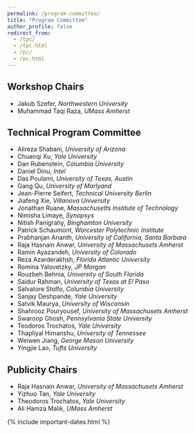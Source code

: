 ```yaml
---
permalink: /program-committee/
title: "Program Committee"
author_profile: false
redirect_from: 
  - /tpc/
  - /tpc.html
  - /pc/
  - /pc.html
---
```


## Workshop Chairs

- Jakub Szefer, *Northwestern University*
- Muhammad Taqi Raza, *UMass Amherst*

## Technical Program Committee

- Alireza Shabani, *University of Arizona*
- Chuanqi Xu, *Yale University*
- Dan Rubenstein, *Columbia University*
- Daniel Dinu, *Intel*
- Das Poulami, *University of Texas, Austin*
- Gang Qu, *University of Marlyand*
- Jean-Pierre Seifert, *Technical University Berlin*
- Jiafeng Xie, *Villanova University*
- Jonathan Ruane, *Massachusetts Institute of Technology*
- Nimisha Limaye, *Synopsys*
- Nitish Panigrahy, *Binghamton University*
- Patrick Schaumont, *Worcester Polytechnic Institute*
- Prabhanjan Ananth, *University of California, Santa Barbara*
- Raja Hasnain Anwar,  *University of Massachusets Amherst*
- Ramin Ayazandeh, *University of Colorado*
- Reza Azarderakhsh, *Florida Atlantic University*
- Romina Yalovetzky, *JP Morgan*
- Rouzbeh Behnia, *University of South Florida*
- Saidur Rahman, *University of Texas at El Paso*
- Salvatore Stolfo, *Columbia University*
- Sanjay Deshpande, *Yale University*
- Satvik Maurya, *University of Wisconsin*
- Shahrooz Pouryousef, *University of Massachusets Amherst*
- Swaroop Ghosh, *Pennsylvania State University*
- Teodoros Trochatos, *Yale University*
- Thapliyal Himanshu, *University of Tennessee*
- Weiwen Jiang, *George Mason University*
- Yingjie Lao, *Tufts University*

## Publicity Chairs
- Raja Hasnain Anwar,  *University of Massachusets Amherst*
- Yizhuo Tan, *Yale University*
- Theodoros Trochatos, *Yale University*
- Ali Hamza Malik, *UMass Amherst*

{% include important-dates.html %}